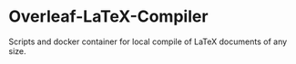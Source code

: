 # Overleaf-LaTeX-Compiler
 Scripts and docker container for local compile of LaTeX documents of any size.
